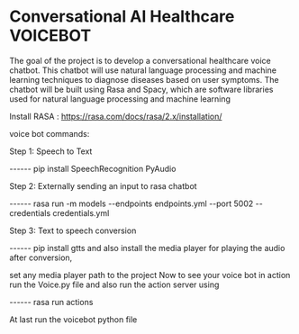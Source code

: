 # Conversational  AI  Healthcare VOICEBOT 
 The goal of the project is to develop a conversational healthcare voice chatbot. This chatbot will use natural language processing and machine learning techniques to diagnose diseases based on user symptoms. The chatbot will be built using Rasa and Spacy, which are software libraries used for natural language processing and machine learning

Install RASA : https://rasa.com/docs/rasa/2.x/installation/

voice bot commands:

 Step 1: Speech to Text

------ pip install SpeechRecognition PyAudio 

Step 2: Externally sending an input to rasa chatbot

------ rasa run -m models --endpoints endpoints.yml --port 5002 --credentials credentials.yml

Step 3: Text to speech conversion 

------ pip install gtts and also install the media player for playing the audio after conversion,

 set any media player path to the project Now to see your voice bot in action run the Voice.py file and also run the action server using

------ rasa run actions          

At last run the voicebot python file
